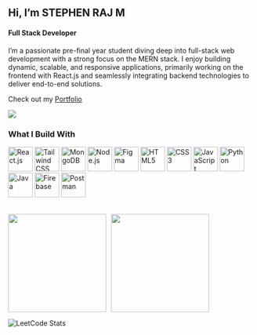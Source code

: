 ## Hi, I’m **STEPHEN RAJ M**

#### Full Stack Developer

I’m a passionate pre-final year student diving deep into full-stack web development with a strong focus on the MERN stack. I enjoy building dynamic, scalable, and responsive applications, primarily working on the frontend with React.js and seamlessly integrating backend technologies to deliver end-to-end solutions.

Check out my [Portfolio](https://stephen-raj-m.web.app)

[<img src="https://img.shields.io/badge/LinkedIn-0077B5?style=for-the-badge&logo=linkedin&logoColor=white" />](https://www.linkedin.com/in/m-stephen-raj/)

### **What I Build With**

<p>
  <img width="50" height="50" src="https://img.icons8.com/color/48/000000/react-native.png" title="React.js"/>
  <img width="50" height="50" src="https://img.icons8.com/fluency/48/tailwind_css.png" title="Tailwind CSS"/>
  <img width="50" height="50" src="https://img.icons8.com/external-tal-revivo-shadow-tal-revivo/48/external-mongodb-a-cross-platform-document-oriented-database-program-logo-shadow-tal-revivo.png" title="MongoDB"/>
  <img height="50" width="50" src="https://img.icons8.com/color/48/000000/nodejs.png" title="Node.js"/>
  <img width="50" height="50" src="https://img.icons8.com/color/48/figma.png" title="Figma"/>
  <img width="50" height="50" src="https://img.icons8.com/color/48/html-5.png" title="HTML5"/>
  <img width="50" height="50" src="https://img.icons8.com/color/48/css3.png" title="CSS3"/>
  <img height="50" width="50" src="https://img.icons8.com/color/48/000000/javascript.png" title="JavaScript"/>
  <img height="50" width="50" src="https://img.icons8.com/color/48/000000/python.png" title="Python"/>
  <img width="50" height="50" src="https://img.icons8.com/color/48/java-coffee-cup-logo.png" title="Java"/>
  <img width="50" height="50" src="https://img.icons8.com/color/48/google-firebase-console.png" title="Firebase"/>
  <img width="50" height="50" src="https://img.icons8.com/external-tal-revivo-color-tal-revivo/48/external-postman-is-the-only-complete-api-development-environment-logo-color-tal-revivo.png" title="Postman"/>
</p>

<br>

<div style="display: flex; justify: center; gap: 10px;">
  <img src="https://github-readme-stats.vercel.app/api?username=M-STEPHEN-RAJ&theme=dark&show_icons=true&hide=issues" height="200"/>
  <img src="https://github-readme-stats.vercel.app/api/top-langs/?username=M-STEPHEN-RAJ&theme=dark&layout=compact&hide=typescript" height="200"/>
</div>

![LeetCode Stats](https://leetcard.jacoblin.cool/STEPHEN-RAJ-M?theme=dark&font=Inter&ext=heatmap)


